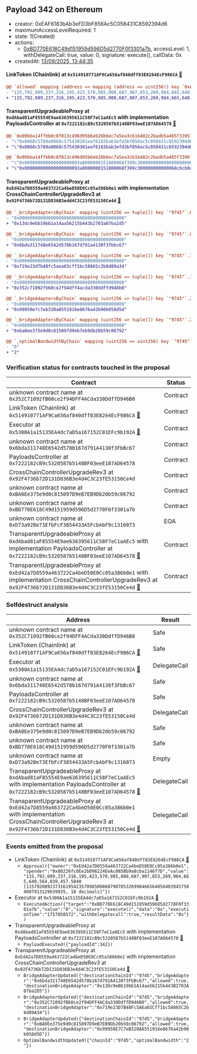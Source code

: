 ## Payload 342 on Ethereum

- creator: 0xEAF6183bAb3eFD3bF856Ac5C058431C8592394d6
- maximumAccessLevelRequired: 1
- state: 1(Created)
- actions:
  - [0xBD770E618C49d151959d596D5d2770F0f3301a7b](https://etherscan.io/tx/0xBD770E618C49d151959d596D5d2770F0f3301a7b), accessLevel: 1, withDelegateCall: true, value: 0, signature: execute(), callData: 0x
- createdAt: [13/09/2025, 13:44:35](https://etherscan.io/tx/0xe8fc8660abe305eeb6cefd578a9280baab966e7984acc3050ae6961f62084349)

#### LinkToken (Chainlink) at `0x514910771AF9Ca656af840dff83E8264EcF986CA` [:ghost:](https://github.com/bgd-labs/aave-address-book  "AaveV2Ethereum.ASSETS.LINK.UNDERLYING")

```diff
@@ `allowed` mapping (address => mapping (address => uint256)) key `0xed42a7d8559a463722ca4bed50e0cc05a386b0e1`.0x80226fc0ee2b096224eeac085bb9a8cba1146f7d @@
- "115,792,089,237,316,195,423,570,985,008,687,907,853,269,984,665,640,564,039,452.8760 [115792089237316195423570985008687907853269984665640564039452876032766695797044, 18 decimals]"
+ "115,792,089,237,316,195,423,570,985,008,687,907,853,269,984,665,640,564,039,457.5840 [115792089237316195423570985008687907853269984665640564039457584007913129639935, 18 decimals]"

```
#### TransparentUpgradeableProxy at `0xdAbad81aF85554E9ae636395611C58F7eC1aAEc5` with implementation PayloadsController at `0x7222182cB9c5320587b5148BF03eeE107AD64578` [:ghost:](https://github.com/bgd-labs/aave-address-book  "GovernanceV3Ethereum.PAYLOADS_CONTROLLER")

```diff
@@ `0x09bba14ffbb0c8f013c496d95b6eb26b6ec7a5ea3cb1b402c2badb5a465f3395` raw  @@
- "\"0x0068c5789a0068c575430201eaf6183bab3efd3bf856ac5c058431c8592394d6\""
+ "\"0x0068c5789a0068c575430301eaf6183bab3efd3bf856ac5c058431c8592394d6\""

@@ `0x09bba14ffbb0c8f013c496d95b6eb26b6ec7a5ea3cb1b402c2badb5a465f3396` raw  @@
- "\"0x000000000000000000093a8000000151800068f399c300000000000000000000\""
+ "\"0x000000000000000000093a8000000151800068f399c300000000000068c6cb0c\""

```
#### TransparentUpgradeableProxy at `0xEd42a7D8559a463722Ca4beD50E0Cc05a386b0e1` with implementation CrossChainControllerUpgradeRev3 at `0x92F4736b72D131D836B3e4d4C3C23fE53150Ce4d` [:ghost:](https://github.com/bgd-labs/aave-address-book  "GovernanceV3Ethereum.CROSS_CHAIN_CONTROLLER")

```diff
@@ `_bridgeAdaptersByChain` mapping (uint256 => tuple[]) key `"9745"`.0.destinationBridgeAdapter @@
- "0x0000000000000000000000000000000000000000"
+ "0x13dc9ebb19bb1a14aa56215b443b2703a07ba2d5"

@@ `_bridgeAdaptersByChain` mapping (uint256 => tuple[]) key `"9745"`.0.currentChainBridgeAdapter @@
- "0x0000000000000000000000000000000000000000"
+ "0x6bda311748e6542d578b167d791a4130f3fbbc67"

@@ `_bridgeAdaptersByChain` mapping (uint256 => tuple[]) key `"9745"`.1.destinationBridgeAdapter @@
- "0x0000000000000000000000000000000000000000"
+ "0x719e23d7b48fc5aea65cff1bc58865c2b8d89a34"

@@ `_bridgeAdaptersByChain` mapping (uint256 => tuple[]) key `"9745"`.1.currentChainBridgeAdapter @@
- "0x0000000000000000000000000000000000000000"
+ "0x352c71092fb60ce2f94dff4acda330ddffd946b0"

@@ `_bridgeAdaptersByChain` mapping (uint256 => tuple[]) key `"9745"`.2.destinationBridgeAdapter @@
- "0x0000000000000000000000000000000000000000"
+ "0x99950e7c7eb320a8551916e8676a42b90b058d5d"

@@ `_bridgeAdaptersByChain` mapping (uint256 => tuple[]) key `"9745"`.2.currentChainBridgeAdapter @@
- "0x0000000000000000000000000000000000000000"
+ "0xba0ee375e9d0c815097d9eb7eb9db20b59c06792"

@@ `_optimalBandwidthByChain` mapping (uint256 => uint256) key `"9745"` @@
- "0"
+ "2"

```
### Verification status for contracts touched in the proposal

| Contract | Status |
|---------|------------|
| unknown contract name at `0x352C71092fB60ce2f94DFF4ACda330DdffD946B0` | Contract |
| LinkToken (Chainlink) at `0x514910771AF9Ca656af840dff83E8264EcF986CA` [:ghost:](https://github.com/bgd-labs/aave-address-book  "AaveV2Ethereum.ASSETS.LINK.UNDERLYING") | Contract |
| Executor at `0x5300A1a15135EA4dc7aD5a167152C01EFc9b192A` [:ghost:](https://github.com/bgd-labs/aave-address-book  "AaveV2Ethereum.POOL_ADMIN") | Contract |
| unknown contract name at `0x6bda311748E6542d578b167d791A4130f3FbBc67` | Contract |
| PayloadsController at `0x7222182cB9c5320587b5148BF03eeE107AD64578` | Contract |
| CrossChainControllerUpgradeRev3 at `0x92F4736b72D131D836B3e4d4C3C23fE53150Ce4d` | Contract |
| unknown contract name at `0xBA0Ee375e9d0c815097D9eB7EB9Db20b59c06792` | Contract |
| unknown contract name at `0xBD770E618C49d151959d596D5d2770F0f3301a7b` | Contract |
| unknown contract name at `0xD73a92Be73EfbFcF3854433A5FcbAbF9c1316073` | EOA |
| TransparentUpgradeableProxy at `0xdAbad81aF85554E9ae636395611C58F7eC1aAEc5` with implementation PayloadsController at `0x7222182cB9c5320587b5148BF03eeE107AD64578` [:ghost:](https://github.com/bgd-labs/aave-address-book  "GovernanceV3Ethereum.PAYLOADS_CONTROLLER") | Contract |
| TransparentUpgradeableProxy at `0xEd42a7D8559a463722Ca4beD50E0Cc05a386b0e1` with implementation CrossChainControllerUpgradeRev3 at `0x92F4736b72D131D836B3e4d4C3C23fE53150Ce4d` [:ghost:](https://github.com/bgd-labs/aave-address-book  "GovernanceV3Ethereum.CROSS_CHAIN_CONTROLLER") | Contract |

### Selfdestruct analysis

| Address | Result |
|---------|------------|
| unknown contract name at `0x352C71092fB60ce2f94DFF4ACda330DdffD946B0` | Safe |
| LinkToken (Chainlink) at `0x514910771AF9Ca656af840dff83E8264EcF986CA` [:ghost:](https://github.com/bgd-labs/aave-address-book  "AaveV2Ethereum.ASSETS.LINK.UNDERLYING") | Safe |
| Executor at `0x5300A1a15135EA4dc7aD5a167152C01EFc9b192A` [:ghost:](https://github.com/bgd-labs/aave-address-book  "AaveV2Ethereum.POOL_ADMIN") | DelegateCall |
| unknown contract name at `0x6bda311748E6542d578b167d791A4130f3FbBc67` | Safe |
| PayloadsController at `0x7222182cB9c5320587b5148BF03eeE107AD64578` | Safe |
| CrossChainControllerUpgradeRev3 at `0x92F4736b72D131D836B3e4d4C3C23fE53150Ce4d` | DelegateCall |
| unknown contract name at `0xBA0Ee375e9d0c815097D9eB7EB9Db20b59c06792` | Safe |
| unknown contract name at `0xBD770E618C49d151959d596D5d2770F0f3301a7b` | Safe |
| unknown contract name at `0xD73a92Be73EfbFcF3854433A5FcbAbF9c1316073` | Empty |
| TransparentUpgradeableProxy at `0xdAbad81aF85554E9ae636395611C58F7eC1aAEc5` with implementation PayloadsController at `0x7222182cB9c5320587b5148BF03eeE107AD64578` [:ghost:](https://github.com/bgd-labs/aave-address-book  "GovernanceV3Ethereum.PAYLOADS_CONTROLLER") | DelegateCall |
| TransparentUpgradeableProxy at `0xEd42a7D8559a463722Ca4beD50E0Cc05a386b0e1` with implementation CrossChainControllerUpgradeRev3 at `0x92F4736b72D131D836B3e4d4C3C23fE53150Ce4d` [:ghost:](https://github.com/bgd-labs/aave-address-book  "GovernanceV3Ethereum.CROSS_CHAIN_CONTROLLER") | DelegateCall |

### Events emitted from the proposal

- LinkToken (Chainlink) at `0x514910771AF9Ca656af840dff83E8264EcF986CA` [:ghost:](https://github.com/bgd-labs/aave-address-book  "AaveV2Ethereum.ASSETS.LINK.UNDERLYING")
  - `Approval({"owner":"0xEd42a7D8559a463722Ca4beD50E0Cc05a386b0e1","spender":"0x80226fc0Ee2b096224EeAc085Bb9a8cba1146f7D","value":"115,792,089,237,316,195,423,570,985,008,687,907,853,269,984,665,640,564,039,457.5840 [115792089237316195423570985008687907853269984665640564039457584007913129639935, 18 decimals]"})`
- Executor at `0x5300A1a15135EA4dc7aD5a167152C01EFc9b192A` [:ghost:](https://github.com/bgd-labs/aave-address-book  "AaveV2Ethereum.POOL_ADMIN")
  - `ExecutedAction({"target":"0xBD770E618C49d151959d596D5d2770F0f3301a7b","value":"0","signature":"execute()","data":"0x","executionTime":"1757858572","withDelegatecall":true,"resultData":"0x"})`
- TransparentUpgradeableProxy at `0xdAbad81aF85554E9ae636395611C58F7eC1aAEc5` with implementation PayloadsController at `0x7222182cB9c5320587b5148BF03eeE107AD64578` [:ghost:](https://github.com/bgd-labs/aave-address-book  "GovernanceV3Ethereum.PAYLOADS_CONTROLLER")
  - `PayloadExecuted({"payloadId":342})`
- TransparentUpgradeableProxy at `0xEd42a7D8559a463722Ca4beD50E0Cc05a386b0e1` with implementation CrossChainControllerUpgradeRev3 at `0x92F4736b72D131D836B3e4d4C3C23fE53150Ce4d` [:ghost:](https://github.com/bgd-labs/aave-address-book  "GovernanceV3Ethereum.CROSS_CHAIN_CONTROLLER")
  - `BridgeAdapterUpdated({"destinationChainId":"9745","bridgeAdapter":"0x6bda311748E6542d578b167d791A4130f3FbBc67","allowed":true,"destinationBridgeAdapter":"0x13Dc9eBb19bb1A14aa56215b443B2703A07ba2D5"})`
  - `BridgeAdapterUpdated({"destinationChainId":"9745","bridgeAdapter":"0x352C71092fB60ce2f94DFF4ACda330DdffD946B0","allowed":true,"destinationBridgeAdapter":"0x719e23D7B48Fc5AEa65Cff1bc58865C2b8d89A34"})`
  - `BridgeAdapterUpdated({"destinationChainId":"9745","bridgeAdapter":"0xBA0Ee375e9d0c815097D9eB7EB9Db20b59c06792","allowed":true,"destinationBridgeAdapter":"0x99950E7C7eB320A8551916e8676a42b90b058d5D"})`
  - `OptimalBandwidthUpdated({"chainId":"9745","optimalBandwidth":"2"})`
